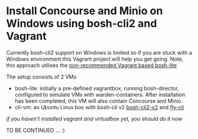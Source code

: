 # Install Concourse and Minio on Windows using bosh-cli2 and Vagrant

Currently bosh-cli2 support on Windows is limited so if you are stuck with a Windows environment this Vagrant project will help you get going. Note, this approach utilises the [non-recommended Vagrant based bosh-lite](https://github.com/cloudfoundry/bosh-lite/blob/master/docs/README.md)

The setup consists of 2 VMs
- bosh-lite: initially a pre-defined vagrantbox, running bosh-director, configured to simulate VMs with warden-containers. After installation has been completed, this VM will also contain Concourse and Minio.  
- cli-vm: an Ubuntu Linux box with bosh-cli v2 [bosh-cli2-v2](https://bosh.io/docs/cli-v2) and [fly-cli](http://concourse.ci/fly-cli.html)

*if you haven't installed vagrant and virtualbox yet, you should do it now*

TO BE CONTINUED ... :)

<!-- Both VMs will be created running:
```
vagrant up
```
To enter the bosh-cli2 VM, run the following command:
*(you need ssh. The bash client that comes with [git for windows](https://git-scm.com/download/win) is a good option)*

```
vagrant ssh bosh-cli2
```
Once you've entered the client VM, type the following commands:
```
cd ~/workspace/cf-deployment
export STEMCELL_VERSION=$(bosh int ~/workspace/cf-deployment/cf-deployment.yml --path /stemcells/alias=default/version)
bosh upload-stemcell https://bosh.io/d/stemcells/bosh-warden-boshlite-ubuntu-trusty-go_agent?v=$STEMCELL_VERSION
bosh update-cloud-config ~/workspace/cf-deployment/iaas-support/bosh-lite/cloud-config.yml
bosh -d cf deploy ~/workspace/cf-deployment/cf-deployment.yml -o ~/workspace/cf-deployment/operations/bosh-lite.yml --vars-store ~/deployments/vbox/deployment-vars.yml -v system_domain=bosh-lite.com
```
to retrieve the admin password, type
```
bosh interpolate ~/deployments/vbox/deployment-vars.yml --path /cf_admin_password
```
On your windows machine, add the route as admin (Powershell)
```
route add 10.244.0.0/19 192.168.50.4
``` -->
